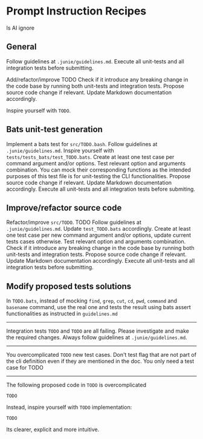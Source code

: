 # Prompt Instruction Recipes
Is AI ignore

## General

Follow guidelines at `.junie/guidelines.md`.
Execute all unit-tests and all integration tests before submitting.

Add/refactor/improve TODO 
Check if it introduce any breaking change in the code base by running both unit-tests and integration tests.
Propose source code change if relevant. 
Update Markdown documentation accordingly. 

Inspire yourself with `TODO`.

## Bats unit-test generation 

Implement a bats test for `src/TODO.bash`.
Follow guidelines at `.junie/guidelines.md`.
Inspire yourself with `tests/tests_bats/test_TODO.bats`.
Create at least one test case per command argument and/or options.
Test relevant option and arguments combination.
You can mock their corresponding functions as the intended purposes of this test file is for unit-testing the CLI functionalities.
Propose source code change if relevant. 
Update Markdown documentation accordingly. 
Execute all unit-tests and all integration tests before submiting.

## Improve/refactor source code

Refactor/improve `src/TODO`.
TODO
Follow guidelines at `.junie/guidelines.md`.
Update `test_TODO.bats` accordingly.
Create at least one test case per new command argument and/or options, update current tests cases otherwise.
Test relevant option and arguments combination.
Check if it introduce any breaking change in the code base by running both unit-tests and integration tests.
Propose source code change if relevant.
Update Markdown documentation accordingly. 
Execute all unit-tests and all integration tests before submitting.

## Modify proposed tests solutions 

In `TODO.bats`, instead of mocking `find`, `grep`, `cut`, `cd`, `pwd`, `command` and `basename` command, use the real one and tests the result using bats assert functionalities as instructed in `guidelines.md`

---

Integration tests `TODO` and `TODO` are all failing. 
Please investigate and make the required changes. 
Always follow guidelines at `.junie/guidelines.md`.

---

You overcomplicated `TODO` new test cases. 
Don't test flag that are not part of the cli definition even if they are mentioned in the doc.
You only need a test case for TODO

---

The following proposed code in `TODO` is overcomplicated 
```shell
TODO
```
Instead, inspire yourself with `TODO` implementation:
```shell
TODO
```
Its clearer, explicit and more intuitive.
 
